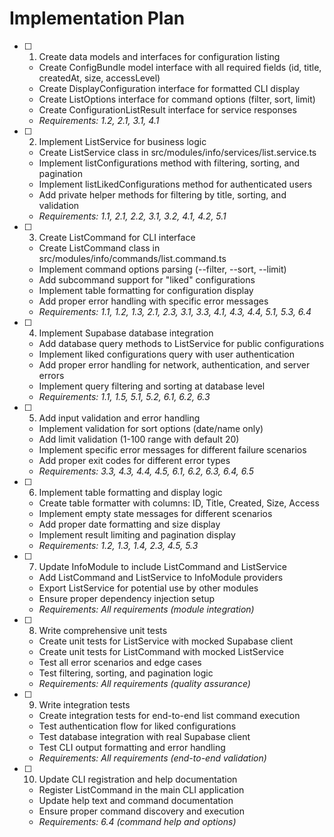 # Implementation Plan

- [ ] 1. Create data models and interfaces for configuration listing
  - Create ConfigBundle model interface with all required fields (id, title, createdAt, size, accessLevel)
  - Create DisplayConfiguration interface for formatted CLI display
  - Create ListOptions interface for command options (filter, sort, limit)
  - Create ConfigurationListResult interface for service responses
  - _Requirements: 1.2, 2.1, 3.1, 4.1_

- [ ] 2. Implement ListService for business logic
  - Create ListService class in src/modules/info/services/list.service.ts
  - Implement listConfigurations method with filtering, sorting, and pagination
  - Implement listLikedConfigurations method for authenticated users
  - Add private helper methods for filtering by title, sorting, and validation
  - _Requirements: 1.1, 2.1, 2.2, 3.1, 3.2, 4.1, 4.2, 5.1_

- [ ] 3. Create ListCommand for CLI interface
  - Create ListCommand class in src/modules/info/commands/list.command.ts
  - Implement command options parsing (--filter, --sort, --limit)
  - Add subcommand support for "liked" configurations
  - Implement table formatting for configuration display
  - Add proper error handling with specific error messages
  - _Requirements: 1.1, 1.2, 1.3, 2.1, 2.3, 3.1, 3.3, 4.1, 4.3, 4.4, 5.1, 5.3, 6.4_

- [ ] 4. Implement Supabase database integration
  - Add database query methods to ListService for public configurations
  - Implement liked configurations query with user authentication
  - Add proper error handling for network, authentication, and server errors
  - Implement query filtering and sorting at database level
  - _Requirements: 1.1, 1.5, 5.1, 5.2, 6.1, 6.2, 6.3_

- [ ] 5. Add input validation and error handling
  - Implement validation for sort options (date/name only)
  - Add limit validation (1-100 range with default 20)
  - Implement specific error messages for different failure scenarios
  - Add proper exit codes for different error types
  - _Requirements: 3.3, 4.3, 4.4, 4.5, 6.1, 6.2, 6.3, 6.4, 6.5_

- [ ] 6. Implement table formatting and display logic
  - Create table formatter with columns: ID, Title, Created, Size, Access
  - Implement empty state messages for different scenarios
  - Add proper date formatting and size display
  - Implement result limiting and pagination display
  - _Requirements: 1.2, 1.3, 1.4, 2.3, 4.5, 5.3_

- [ ] 7. Update InfoModule to include ListCommand and ListService
  - Add ListCommand and ListService to InfoModule providers
  - Export ListService for potential use by other modules
  - Ensure proper dependency injection setup
  - _Requirements: All requirements (module integration)_

- [ ] 8. Write comprehensive unit tests
  - Create unit tests for ListService with mocked Supabase client
  - Create unit tests for ListCommand with mocked ListService
  - Test all error scenarios and edge cases
  - Test filtering, sorting, and pagination logic
  - _Requirements: All requirements (quality assurance)_

- [ ] 9. Write integration tests
  - Create integration tests for end-to-end list command execution
  - Test authentication flow for liked configurations
  - Test database integration with real Supabase client
  - Test CLI output formatting and error handling
  - _Requirements: All requirements (end-to-end validation)_

- [ ] 10. Update CLI registration and help documentation
  - Register ListCommand in the main CLI application
  - Update help text and command documentation
  - Ensure proper command discovery and execution
  - _Requirements: 6.4 (command help and options)_